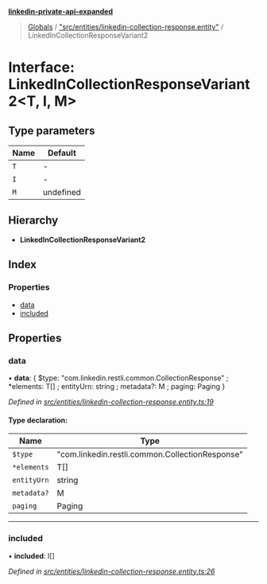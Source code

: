 **[linkedin-private-api-expanded](../README.md)**

> [Globals](../globals.md) / ["src/entities/linkedin-collection-response.entity"](../modules/_src_entities_linkedin_collection_response_entity_.md) / LinkedInCollectionResponseVariant2

# Interface: LinkedInCollectionResponseVariant2<T, I, M\>

## Type parameters

Name | Default |
------ | ------ |
`T` | - |
`I` | - |
`M` | undefined |

## Hierarchy

* **LinkedInCollectionResponseVariant2**

## Index

### Properties

* [data](_src_entities_linkedin_collection_response_entity_.linkedincollectionresponsevariant2.md#data)
* [included](_src_entities_linkedin_collection_response_entity_.linkedincollectionresponsevariant2.md#included)

## Properties

### data

•  **data**: { $type: \"com.linkedin.restli.common.CollectionResponse\" ; *elements: T[] ; entityUrn: string ; metadata?: M ; paging: Paging  }

*Defined in [src/entities/linkedin-collection-response.entity.ts:19](https://github.com/khanhtranngoccva/linkedin-private-api/blob/e33dfd5/src/entities/linkedin-collection-response.entity.ts#L19)*

#### Type declaration:

Name | Type |
------ | ------ |
`$type` | \"com.linkedin.restli.common.CollectionResponse\" |
`*elements` | T[] |
`entityUrn` | string |
`metadata?` | M |
`paging` | Paging |

___

### included

•  **included**: I[]

*Defined in [src/entities/linkedin-collection-response.entity.ts:26](https://github.com/khanhtranngoccva/linkedin-private-api/blob/e33dfd5/src/entities/linkedin-collection-response.entity.ts#L26)*
